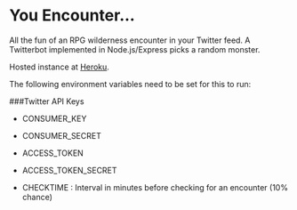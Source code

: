 # You Encounter...

All the fun of an RPG wilderness encounter in your Twitter feed.
A Twitterbot implemented in Node.js/Express picks a random monster.

Hosted instance at [Heroku](https://you-encounter.herokuapp.com).

The following environment variables need to be set for this to run:

###Twitter API Keys
* CONSUMER_KEY
* CONSUMER_SECRET
* ACCESS_TOKEN
* ACCESS_TOKEN_SECRET

* CHECKTIME : Interval in minutes before checking for an encounter (10% chance)
